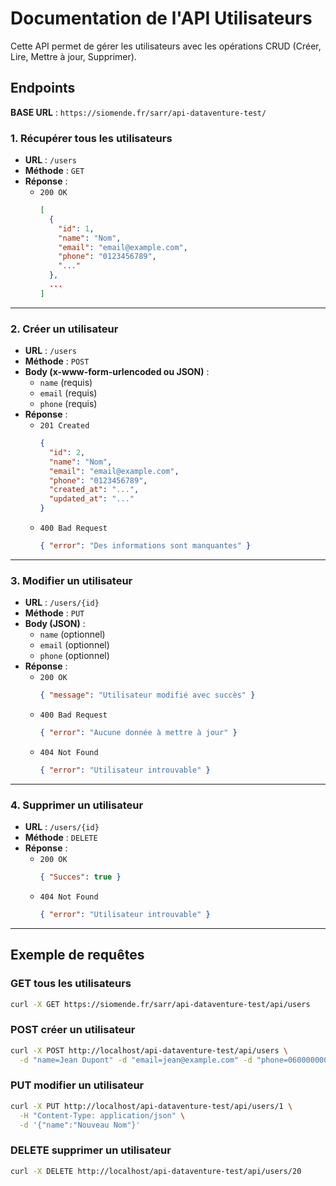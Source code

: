 # Documentation de l'API Utilisateurs

Cette API permet de gérer les utilisateurs avec les opérations CRUD (Créer, Lire, Mettre à jour, Supprimer).

## Endpoints

**BASE URL** : `https://siomende.fr/sarr/api-dataventure-test/`


### 1. Récupérer tous les utilisateurs

- **URL** : `/users`
- **Méthode** : `GET`
- **Réponse** :  
  - `200 OK`  
    ```json
    [
      {
        "id": 1,
        "name": "Nom",
        "email": "email@example.com",
        "phone": "0123456789",
        "..."
      },
      ...
    ]
    ```

---

### 2. Créer un utilisateur

- **URL** : `/users`
- **Méthode** : `POST`
- **Body (x-www-form-urlencoded ou JSON)** :
  - `name` (requis)
  - `email` (requis)
  - `phone` (requis)
- **Réponse** :
  - `201 Created`  
    ```json
    {
      "id": 2,
      "name": "Nom",
      "email": "email@example.com",
      "phone": "0123456789",
      "created_at": "...",
      "updated_at": "..."
    }
    ```
  - `400 Bad Request`  
    ```json
    { "error": "Des informations sont manquantes" }
    ```

---

### 3. Modifier un utilisateur

- **URL** : `/users/{id}`
- **Méthode** : `PUT`
- **Body (JSON)** :
  - `name` (optionnel)
  - `email` (optionnel)
  - `phone` (optionnel)
- **Réponse** :
  - `200 OK`  
    ```json
    { "message": "Utilisateur modifié avec succès" }
    ```
  - `400 Bad Request`  
    ```json
    { "error": "Aucune donnée à mettre à jour" }
    ```
  - `404 Not Found`  
    ```json
    { "error": "Utilisateur introuvable" }
    ```

---

### 4. Supprimer un utilisateur

- **URL** : `/users/{id}`
- **Méthode** : `DELETE`
- **Réponse** :
  - `200 OK`  
    ```json
    { "Succes": true }
    ```
  - `404 Not Found`  
    ```json
    { "error": "Utilisateur introuvable" }
    ```

---

## Exemple de requêtes

### GET tous les utilisateurs

```bash
curl -X GET https://siomende.fr/sarr/api-dataventure-test/api/users
```

### POST créer un utilisateur

```bash
curl -X POST http://localhost/api-dataventure-test/api/users \
  -d "name=Jean Dupont" -d "email=jean@example.com" -d "phone=0600000000"
```

### PUT modifier un utilisateur

```bash
curl -X PUT http://localhost/api-dataventure-test/api/users/1 \
  -H "Content-Type: application/json" \
  -d '{"name":"Nouveau Nom"}'
```

### DELETE supprimer un utilisateur

```bash
curl -X DELETE http://localhost/api-dataventure-test/api/users/20
```

